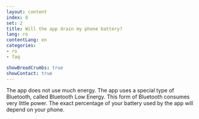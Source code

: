 ```yaml
---
layout: content
index: 8
set: 2
title: Will the app drain my phone battery?
lang: ro
contentLang: en
categories:
- ro
- faq

showBreadCrumbs: true
showContact: true
---
```


The app does not use much energy. The app uses a special type of Bluetooth, called Bluetooth Low Energy. This form of Bluetooth consumes very little power.
The exact percentage of your battery used by the app will depend on your phone.
